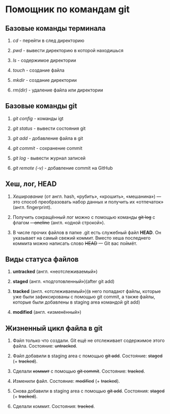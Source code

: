 # Помощник по командам git

## Базовые команды терминала


1. *cd* - перейти в след директорию


2. *pwd* - вывести директорию в которой находишься


3. *ls* - содержимое директории 


4. *touch* - создание файла


5. *mkdir* - создание директории 


6. *rm(dir)* - удаление файла или директории


## Базовые команды git


1. *git config* - команды igt


2. *git status* - вывести состояния git


3. *git add* - добавление файла в git


4. *git commit* - сохранение commit


5. *git log* - вывести журнал записей


6. *git remote (-v)* - добавление commit на GitHub


## Хеш, лог, HEAD


1. *Хеширование* (от англ. hash, «рубить», «крошить», «мешанина») — это способ преобразовать набор данных и получить их «отпечаток» (англ. fingerprint).


2. Получить сокращённый лог можно с помощью команды ~~git log~~ с флагом ~~--oneline~~ (англ. «одной строкой»).


3. В числе прочих файлов в папке .git есть служебный файл **HEAD**. Он указывает на самый свежий коммит.
Вместо хеша последнего коммита можно написать слово ~~HEAD~~ — Git вас поймёт.


## Виды статуса файлов

1. **untracked** (англ. «неотслеживаемый»)


2. **staged** (англ. «подготовленный»)(after git add)


3. **tracked** (англ. «отслеживаемый»)(в него попадают файлы, которые уже были зафиксированы с помощью git commit, а также файлы, которые были добавлены в staging area командой git add)


4. **modified** (англ. «изменённый»)


## Жизненный цикл файла в git


1. Файл только что создали. Git ещё не отслеживает содержимое этого файла. Состояние: ~~untracked~~.


2. Файл добавили в staging area с помощью ~~git add~~. Состояние: ~~staged~~ (+ ~~tracked~~).


3. Сделали ~~коммит~~ с помощью ~~git commit~~. Состояние: ~~tracked~~.


4. Изменили файл. Состояние: ~~modified~~ (+ ~~tracked~~).


5. Снова добавили в staging area с помощью ~~git add~~. Состояния: ~~staged~~ (+ ~~tracked~~).


6. Сделали коммит. Состояния: ~~tracked~~.